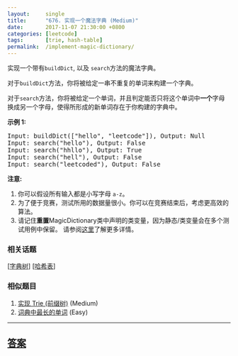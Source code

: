 ```yaml
---
layout:     single
title:      "676. 实现一个魔法字典 (Medium)"
date:       2017-11-07 21:30:00 +0800
categories: [leetcode]
tags:       [trie, hash-table]
permalink:  /implement-magic-dictionary/
---
```


<p>实现一个带有<code>buildDict</code>, 以及&nbsp;<code>search</code>方法的魔法字典。</p>

<p>对于<code>buildDict</code>方法，你将被给定一串不重复的单词来构建一个字典。</p>

<p>对于<code>search</code>方法，你将被给定一个单词，并且判定能否只将这个单词中<strong>一个</strong>字母换成另一个字母，使得所形成的新单词存在于你构建的字典中。</p>

<p><strong>示例 1:</strong></p>

<pre>
Input: buildDict([&quot;hello&quot;, &quot;leetcode&quot;]), Output: Null
Input: search(&quot;hello&quot;), Output: False
Input: search(&quot;hhllo&quot;), Output: True
Input: search(&quot;hell&quot;), Output: False
Input: search(&quot;leetcoded&quot;), Output: False
</pre>

<p><strong>注意:</strong></p>

<ol>
	<li>你可以假设所有输入都是小写字母&nbsp;<code>a-z</code>。</li>
	<li>为了便于竞赛，测试所用的数据量很小。你可以在竞赛结束后，考虑更高效的算法。</li>
	<li>请记住<strong>重置</strong>MagicDictionary类中声明的类变量，因为静态/类变量会在多个测试用例中保留。 请参阅<a href="http://leetcode.com/faq/#different-output">这里</a>了解更多详情。</li>
</ol>

### 相关话题
  [[字典树](https://github.com/openset/leetcode/tree/master/tag/trie/README.md)]
  [[哈希表](https://github.com/openset/leetcode/tree/master/tag/hash-table/README.md)]

### 相似题目
  1. [实现 Trie (前缀树)](/implement-trie-prefix-tree) (Medium)
  1. [词典中最长的单词](/longest-word-in-dictionary) (Easy)

---

## [答案](https://github.com/openset/leetcode/tree/master/problems/implement-magic-dictionary)
